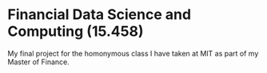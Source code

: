# Financial Data Science and Computing (15.458)
My final project for the homonymous class I have taken at MIT as part of my Master of Finance. 
